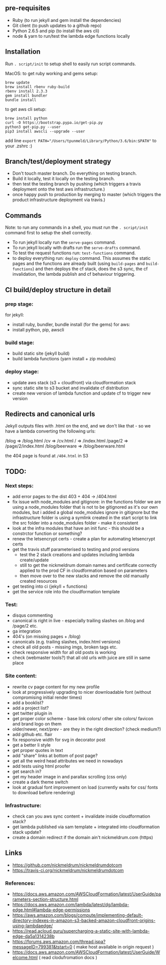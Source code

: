 ## pre-requisites

 * Ruby (to run jekyll and gem install the dependencies)
 * Git client (to push updates to a github repo)
 * Python 2.6.5 and pip (to install the aws cli)
 * node & yarn to run/test the lambda edge functions locally

## Installation

Run `. script/init` to setup shell to easily run script commands.

MacOS: to get ruby working and gems setup:
```
brew update
brew install rbenv ruby-build
rbenv install 2.3.3
gem install bundler
bundle install
```

to get aws cli setup:
```
brew install python
curl -O https://bootstrap.pypa.io/get-pip.py
python3 get-pip.py --user
pip3 install awscli --upgrade --user
```
add line
`export PATH="/Users/tpunmeld/Library/Python/3.6/bin:$PATH"`
to your .zshrc :)

## Branch/test/deployment strategy

 * Don't touch master branch. Do everything on testing branch.
 * Build it locally, test it locally on the testing branch.
 * then test the testing branch by pushing (which triggers a travis deployment onto the test aws infrastructure.)
 * once happy push to production by merging to master (which triggers the product infrastructure deployment via travis.)

## Commands

Note: to run any commands in a shell, you must run the `. script/init` command first to setup the shell correctly.

 * To run jekyll locally run the `serve-pages` command.
 * To run jekyll locally with drafts run the `serve-drafts` command.
 * To test the request functions run: `test-functions` command.
 * to deploy everything run: `deploy` command. This assumes the static pages and the functions are already built (using `build-pages` and `build-functions`) and then deploys the cf stack, does the s3 sync, the cf invalidation, the lambda publish and cf behaviour triggering.

## CI build/deploy structure in detail

### prep stage:

for jekyll:
 * install ruby, bundler, bundle install (for the gems)
for aws:
 * install python, pip, awscli

### build stage:

 * build static site (jekyll build)
 * build lambda functions (yarn install + zip modules)

### deploy stage:

 * update aws stack (s3 + cloudfront) via cloudformation stack
 * sync static site to s3 bucket and invalidate cf distribution
 * create new version of lambda function and update cf to trigger new version

## Redirects and canonical urls

Jekyll outputs files with .html on the end, and we don't like that - so we have a lambda converting the following urls:

/blog => /blog.html
/cv => /cv.html
/ => /index.html
/page/2 => /page/2/index.html
/blog/beerware => /blog/beerware.html

the 404 page is found at `/404.html` in S3

## TODO:

### Next steps:

 * add error pages to the dist 403 + 404 -> /404.html
 * fix issue with node_modules and gitignore: in the functions folder we are using a node_modules folder that is not to be gitignored as it's our own modules, but i added a global node_modules ignore in gitignore
      but the infrastructure folder is using a symlink created in the start script to link the src folder into a node_modules folder - make it consistent
 * look at the infra modules that have an init func - this should be a constrctor function or something?
 * renew the letsencrypt certs - create a plan for automating letsencrypt certs
 * get the travis stuff parameterised to testing and prod versions
   * test the 2 stack creations and updates including lambda create/update
   * still to get the nickmeldrum domain names and certificate correctly applied to the prod CF in cloudformation based on parameters
   * then move over to the new stacks and remove the old manually created resources
 * get testing into ci (jekyll + functions)
 * get the service role into the cloudformation template

### Test:

 * disqus commenting
 * canonical is right in live - especially trailing slashes on /blog and /page/2 etc.
 * ga integration
 * 404's (on missing pages + /blog)
 * canonicals (e.g. trailing slashes, index.html versions)
 * check all old posts - missing imgs, broken tags etc.
 * check responsive width for all old posts is working
 * check (webmaster tools?) that all old urls with juice are still in same place

### Site content:

 * rewrite cv page content for my new profile
 * look at progressively upgrading to nicer downloadable font (without compromising initial render times)
 * add a booklist?
 * add a project list?
 * get twitter plugin in
 * get proper color scheme - base link colors/ other site colors/ favicon and brand logo on them
 * older/newer, next/prev - are they in the right direction? (check medium?)
 * add github etc. flair
 * fix responsive width for svg in decorator post
 * get a better li style
 * get proper quotes in text
 * add "share" links at bottom of post page?
 * get all the weird head attributes we need in nowadays
 * add tests using html proofer
 * get search in?
 * get my header image in and parallax scrolling (css only)
 * create a dark theme switch
 * look at gradual font improvement on load (currently waits for css/ fonts to download before rendering)

### Infrastructure:

 * check can you aws sync content + invalidate inside cloudformation stack?
 * get lambda published via sam template + integrated into cloudformation stack update?
 * create a domain redirect if the domain ain't nickmeldrum.com (https)

## Links

 * https://github.com/nickmeldrum/nickmeldrumdotcom
 * https://travis-ci.org/nickmeldrum/nickmeldrumdotcom

### References:

 * https://docs.aws.amazon.com/AWSCloudFormation/latest/UserGuide/parameters-section-structure.html
 * https://docs.aws.amazon.com/lambda/latest/dg/lambda-edge.html#lambda-edge-permissions
 * https://aws.amazon.com/blogs/compute/implementing-default-directory-indexes-in-amazon-s3-backed-amazon-cloudfront-origins-using-lambdaedge/
 * https://read.acloud.guru/supercharging-a-static-site-with-lambda-edge-da5a1314238b
 * https://forums.aws.amazon.com/thread.jspa?messageID=799381&tstart=0 ( make host available in origin request )
 * https://docs.aws.amazon.com/AWSCloudFormation/latest/UserGuide/Welcome.html ( read clodufromation docs )

